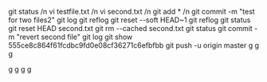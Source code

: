  git status /n
 vi testfile.txt  /n
 vi second.txt  /n
 git add *   /n
 git commit -m "test for two files2"
 git log
 git reflog
 git reset --soft HEAD~1
 git reflog
 git status
 git reset HEAD second.txt
 git rm --cached second.txt
 git status
 git commit -m "revert second file"
 git log
 git show  555ce8c864f61fcdbc9fd0e08cf36271c6efbfbb
 git push -u origin master
 g
 g
 g

 g
 g
 g
 g

